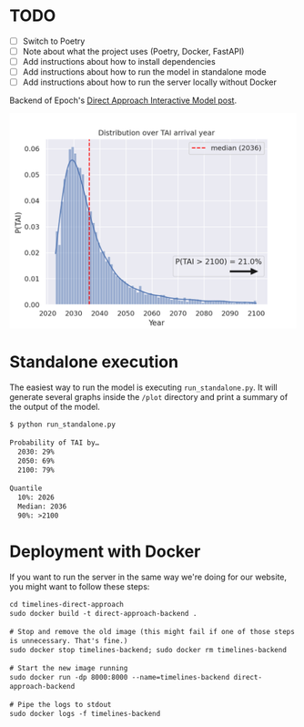 # TODO
  - [ ] Switch to Poetry
  - [ ] Note about what the project uses (Poetry, Docker, FastAPI)
  - [ ] Add instructions about how to install dependencies
  - [ ] Add instructions about how to run the model in standalone mode
  - [ ] Add instructions about how to run the server locally without Docker

Backend of Epoch's [Direct Approach Interactive Model post](https://epochai.org/blog/direct-approach-interactive-model).

![Sample TAI plot](doc/sample_tai_dist.png)

# Standalone execution

The easiest way to run the model is executing `run_standalone.py`. It will generate several graphs inside the `/plot` directory and print a summary of the output of the model.

```
$ python run_standalone.py

Probability of TAI by…
  2030: 29%
  2050: 69%
  2100: 79%

Quantile
  10%: 2026
  Median: 2036
  90%: >2100
```

# Deployment with Docker

If you want to run the server in the same way we're doing for our website, you might want to follow these steps:

```
cd timelines-direct-approach
sudo docker build -t direct-approach-backend .

# Stop and remove the old image (this might fail if one of those steps is unnecessary. That's fine.)
sudo docker stop timelines-backend; sudo docker rm timelines-backend

# Start the new image running
sudo docker run -dp 8000:8000 --name=timelines-backend direct-approach-backend

# Pipe the logs to stdout
sudo docker logs -f timelines-backend
```
